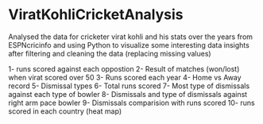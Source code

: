 # ViratKohliCricketAnalysis
Analysed the data for cricketer virat kohli and his stats over the years from ESPNcricinfo and using Python to visualize some interesting data insights after filtering and cleaning the data (replacing missing values)

1- runs scored against each oppostion
2- Result of matches (won/lost) when virat scored over 50
3- Runs scored each year
4- Home vs Away record
5- Dismissal types 
6- Total runs scored
7- Most type of dismissals against each type of bowler
8- Dismissals and type of dismissals against right arm pace bowler
9- Dismissals comparision with runs scored
10- runs scored in each country (heat map)
